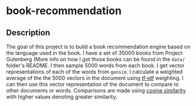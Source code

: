 # book-recommendation
## Description
The goal of this project is to build a book recommendation engine based on the language used in the book. I have a set of 35000 books from Project Gutenberg (More info on how I got those books can be found in the ```data/``` folder's README. I then sample 5000 words from each book. I get vector representations of each of the words from ```gensim```. I calculate a weighted average of the the 5000 vectors in the document using [tf-idf](https://en.wikipedia.org/wiki/Tf%E2%80%93idf) weighting. I can then use this vector representation of the document to compare to other documents or words. Comparisons are made using [cosine similarity](https://en.wikipedia.org/wiki/Cosine_similarity) with higher values denoting greater similarity. 
